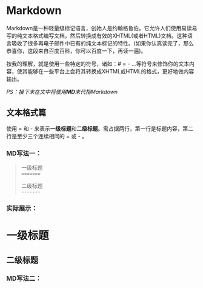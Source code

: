 # Markdown
  
Markdown是一种轻量级标记语言，创始人是约翰格鲁伯。它允许人们使用易读易写的纯文本格式编写文档，然后转换成有效的XHTML(或者HTML)文档。这种语言吸收了很多再电子邮件中已有的纯文本标记的特性。(如果你认真读完了，那么恭喜你，这段来自百度百科，你可以百度一下，再读一遍)。
  
按我的理解，就是使用一些特定的符号，诸如：# = - ...等符号来修饰你的文本内容，使其能够在一些平台上会将其转换成XHTML或HTML的格式，更好地做内容输出。

*PS：接下来在文中将使用**MD**来代指Markdown*

## 文本格式篇
使用 = 和 - 来表示**一级标题**和**二级标题**。需占据两行，第一行是标题内容，第二行是至少三个连续相同的 = 或 - 。
### MD写法一：
     
>一级标题   
>`=======`
>
>二级标题   
>`-------`
    
### 实际展示：
# 一级标题
## 二级标题

### MD写法二：